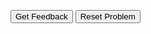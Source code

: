 <div id="Hello_World-sortableTrash" class="sortable-code"></div> 
<div id="Hello_World-sortable" class="sortable-code"></div> 
<div style="clear:both;"></div> 
<p> 
    <input id="Hello_World-feedbackLink" value="Get Feedback" type="button" /> 
    <input id="Hello_World-newInstanceLink" value="Reset Problem" type="button" /> 
</p> 
<script type="text/javascript"> 
(function(){
  var initial = "public static void main(String args[])\n" +
    "{\n" +
    "System.out.println(&quot;Hello World!&quot;)\n" +
    "}\n" +
    "print(Hello World!) #distractor";
  var parsonsPuzzle = new ParsonsWidget({
    "sortableId": "Hello_World-sortable",
    "max_wrong_lines": 10,
    "grader": ParsonsWidget._graders.LineBasedGrader,
    "exec_limit": 2500,
    "can_indent": false,
    "x_indent": 50,
    "lang": "en",
    "show_feedback": true,
    "trashId": "Hello_World-sortableTrash"
  });
  parsonsPuzzle.init(initial);
  parsonsPuzzle.shuffleLines();
  $("#Hello_World-newInstanceLink").click(function(event){ 
      event.preventDefault(); 
      parsonsPuzzle.shuffleLines(); 
  }); 
  $("#Hello_World-feedbackLink").click(function(event){ 
      event.preventDefault(); 
      parsonsPuzzle.getFeedback(); 
  }); 
})(); 
</script>
